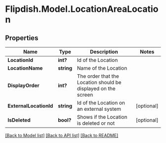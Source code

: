 # Flipdish.Model.LocationAreaLocation
## Properties

Name | Type | Description | Notes
------------ | ------------- | ------------- | -------------
**LocationId** | **int?** | Id of the Location | 
**LocationName** | **string** | Name of the Location | 
**DisplayOrder** | **int?** | The order that the Location should be displayed on the screen | 
**ExternalLocationId** | **string** | Id of the Location on an external system | [optional] 
**IsDeleted** | **bool?** | Shows if the Location is deleted or not | [optional] 

[[Back to Model list]](../README.md#documentation-for-models) [[Back to API list]](../README.md#documentation-for-api-endpoints) [[Back to README]](../README.md)

